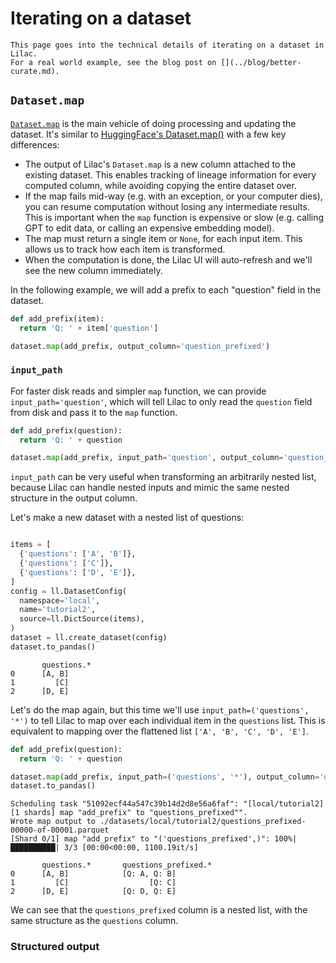 # Iterating on a dataset

```{note}
This page goes into the technical details of iterating on a dataset in Lilac.
For a real world example, see the blog post on [](../blog/better-curate.md).
```

## `Dataset.map`

[`Dataset.map`](#Dataset.map) is the main vehicle of doing processing and updating the dataset. It's
similar to [HuggingFace's Dataset.map()](https://huggingface.co/docs/datasets/process#map) with a
few key differences:

- The output of Lilac's `Dataset.map` is a new column attached to the existing dataset. This enables
  tracking of lineage information for every computed column, while avoiding copying the entire
  dataset over.
- If the map fails mid-way (e.g. with an exception, or your computer dies), you can resume
  computation without losing any intermediate results. This is important when the `map` function is
  expensive or slow (e.g. calling GPT to edit data, or calling an expensive embedding model).
- The map must return a single item or `None`, for each input item. This allows us to track how each
  item is transformed.
- When the computation is done, the Lilac UI will auto-refresh and we'll see the new column
  immediately.

In the following example, we will add a prefix to each "question" field in the dataset.

```python
def add_prefix(item):
  return 'Q: ' + item['question']

dataset.map(add_prefix, output_column='question_prefixed')
```

### `input_path`

For faster disk reads and simpler `map` function, we can provide `input_path='question'`, which will
tell Lilac to only read the `question` field from disk and pass it to the `map` function.

```python
def add_prefix(question):
  return 'Q: ' + question

dataset.map(add_prefix, input_path='question', output_column='question_prefixed')
```

`input_path` can be very useful when transforming an arbitrarily nested list, because Lilac can
handle nested inputs and mimic the same nested structure in the output column.

Let's make a new dataset with a nested list of questions:

```python

items = [
  {'questions': ['A', 'B']},
  {'questions': ['C']},
  {'questions': ['D', 'E']},
]
config = ll.DatasetConfig(
  namespace='local',
  name='tutorial2',
  source=ll.DictSource(items),
)
dataset = ll.create_dataset(config)
dataset.to_pandas()
```

```
       questions.*
0      [A, B]
1         [C]
2      [D, E]
```

Let's do the map again, but this time we'll use `input_path=('questions', '*')` to tell Lilac to map
over each individual item in the `questions` list. This is equivalent to mapping over the flattened
list `['A', 'B', 'C', 'D', 'E']`.

```python
def add_prefix(question):
  return 'Q: ' + question

dataset.map(add_prefix, input_path=('questions', '*'), output_column='questions_prefixed')
dataset.to_pandas()
```

```
Scheduling task "51092ecf44a547c39b14d2d8e56a6faf": "[local/tutorial2][1 shards] map "add_prefix" to "questions_prefixed"".
Wrote map output to ./datasets/local/tutorial2/questions_prefixed-00000-of-00001.parquet
[Shard 0/1] map "add_prefix" to "('questions_prefixed',)": 100%|██████████| 3/3 [00:00<00:00, 1100.19it/s]

       questions.*       questions_prefixed.*
0      [A, B]            [Q: A, Q: B]
1         [C]                  [Q: C]
2      [D, E]            [Q: D, Q: E]
```

We can see that the `questions_prefixed` column is a nested list, with the same structure as the
`questions` column.

### Structured output
